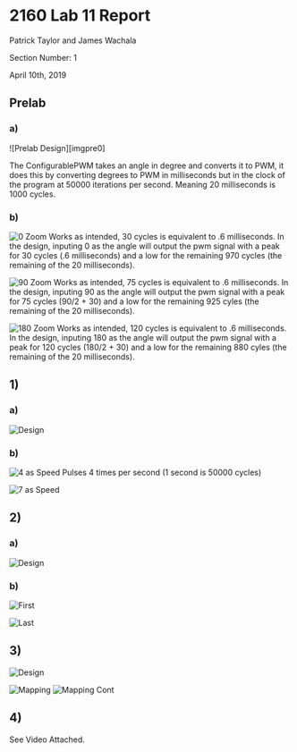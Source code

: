 # 2160 Lab 11 Report

Patrick Taylor and James Wachala

Section Number: 1

April 10th, 2019

## Prelab

### a)

![Prelab Design][imgpre0]

The ConfigurablePWM takes an angle in degree and converts it to PWM, it does this by converting degrees to PWM in milliseconds but in the clock of the program at 50000 iterations per second. Meaning 20 milliseconds is 1000 cycles.

### b)

![0 Zoom][imgpre1]
Works as intended, 30 cycles is equivalent to .6 milliseconds. In the design, inputing 0 as the angle will output the pwm signal with a peak for 30 cycles (.6 milliseconds) and a low for the remaining 970 cycles (the remaining of the 20 milliseconds).

![90 Zoom][imgpre2]
Works as intended, 75 cycles is equivalent to .6 milliseconds. In the design, inputing 90 as the angle will output the pwm signal with a peak for 75 cycles (90/2 + 30) and a low for the remaining 925 cyles (the remaining of the 20 milliseconds).

![180 Zoom][imgpre3]
Works as intended, 120 cycles is equivalent to .6 milliseconds. In the design, inputing 180 as the angle will output the pwm signal with a peak for 120 cycles (180/2 + 30) and a low for the remaining 880 cyles (the remaining of the 20 milliseconds).

## 1)
### a)

![Design][img1]

### b)

![4 as Speed][img1.1]
Pulses 4 times per second (1 second is 50000 cycles)

![7 as Speed][img1.2]


## 2)
### a)
![Design][img2]

### b)
![First][img2.1]

![Last][img2.2]

## 3)

![Design][img3]

![Mapping][img3.1]
![Mapping Cont][img3.2]

## 4)

See Video Attached.

[impre0]: preDes.PNG
[imgpre1]: pre0Zoom.PNG
[imgpre2]: pre90Zoom.PNG
[imgpre3]: pre180Zoom.PNG

[img1]: assignment1.PNG
[img1.1]: assignment1b4.PNG
[img1.2]: assignment1b7.PNG


[img2]: assignment2.PNG
[img2.1]: assignment2i.PNG
[img2.2]: assignment2f.PNG

[img3]: assignment3.PNG
[img3.1]: assignment31.PNG
[img3.2]: assignment32.PNG
